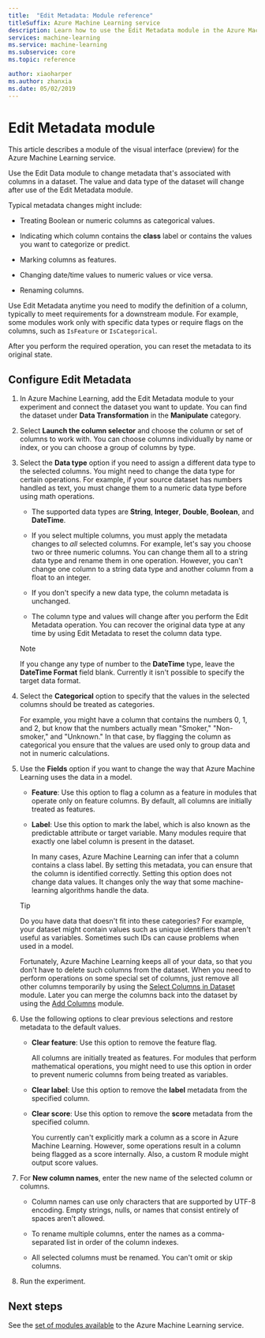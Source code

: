 ```yaml
---
title:  "Edit Metadata: Module reference"
titleSuffix: Azure Machine Learning service
description: Learn how to use the Edit Metadata module in the Azure Machine Learning service to change metadata that's associated with columns in a dataset.
services: machine-learning
ms.service: machine-learning
ms.subservice: core
ms.topic: reference

author: xiaoharper
ms.author: zhanxia
ms.date: 05/02/2019
---
```

# Edit Metadata module

This article describes a module of the visual interface (preview) for the Azure Machine Learning service.

Use the Edit Data module to change metadata that's associated with columns in a dataset. The value and data type of the dataset will  change after use of the Edit Metadata module.

Typical metadata changes might include:
  
+ Treating Boolean or numeric columns as categorical values.
  
+ Indicating which column contains the **class** label or contains the values you want to categorize or predict.
  
+ Marking columns as features.
  
+ Changing date/time values to numeric values or vice versa.
  
+ Renaming columns.
  
 Use Edit Metadata anytime you need to modify the definition of a column, typically to meet requirements for a downstream module. For example, some modules work only with specific data types or require flags on the columns, such as `IsFeature` or `IsCategorical`.  
  
 After you perform the required operation, you can reset the metadata to its original state.
  
## Configure Edit Metadata
  
1. In Azure Machine Learning, add the Edit Metadata module to your experiment and connect the dataset you want to update. You can find the dataset under **Data Transformation** in the **Manipulate** category.
  
1. Select **Launch the column selector** and choose the column or set of columns to work with. You can choose columns individually by name or index, or you can choose a group of columns by type.  
  
1. Select the **Data type** option if you need to assign a different data type to the selected columns. You might need to change the data type for certain operations. For example, if your source dataset has numbers handled as text, you must change them to a numeric data type before using math operations.

    + The supported data types are **String**, **Integer**, **Double**, **Boolean**, and **DateTime**.

    + If you select multiple columns, you must apply the metadata changes to *all* selected columns. For example, let's say you choose two or three numeric columns. You can change them all to a string data type and rename them in one operation. However, you can't change one column to a string data type and another column from a float to an integer.
  
    + If you don't specify a new data type, the column metadata is unchanged.

    + The column type and values will change after you perform the Edit Metadata operation. You can recover the original data type at any time by using Edit Metadata to reset the column data type.  

    > [!NOTE]
    > If you change any type of number to the **DateTime** type, leave the **DateTime Format** field blank. Currently it isn't possible to specify the target data format.  

1. Select the **Categorical** option to specify that the values in the selected columns should be treated as categories.

    For example, you might have a column that contains the numbers 0, 1, and 2, but know that the numbers actually mean "Smoker," "Non-smoker," and "Unknown." In that case, by flagging the column as categorical you ensure that the values are used only to group data and not in numeric calculations.
  
1. Use the **Fields** option if you want to change the way that Azure Machine Learning uses the data in a model.

    + **Feature**: Use this option to flag a column as a feature in modules that operate only on feature columns. By default, all columns are initially treated as features.  
  
    + **Label**: Use this option to mark the label, which is also known as the predictable attribute or target variable. Many modules require that exactly one label column is present in the dataset.

        In many cases, Azure Machine Learning can infer that a column contains a class label. By setting this metadata, you can ensure that the column is identified correctly. Setting this option does not change data values. It changes only the way that some machine-learning algorithms handle the data.
  
    > [!TIP]
    > Do you have data that doesn't fit into these categories? For example, your dataset might contain values such as unique identifiers that aren't useful as variables. Sometimes such IDs can cause problems when used in a model.
    >
    > Fortunately, Azure Machine Learning keeps all of your data, so that you don't have to delete such columns from the dataset. When you need to perform operations on some special set of columns, just remove all other columns temporarily by using the [Select Columns in Dataset](select-columns-in-dataset.md) module. Later you can merge the columns back into the dataset by using the [Add Columns](add-columns.md) module.  
  
1. Use the following options to clear previous selections and restore metadata to the default values.  
  
    + **Clear feature**: Use this option to remove the feature flag.  
  
         All columns are initially treated as features. For modules that perform mathematical operations, you might need to use this option in order to prevent numeric columns from being treated as variables.
  
    + **Clear label**: Use this option to remove the **label** metadata from the specified column.  
  
    + **Clear score**: Use this option to remove the **score** metadata from the specified column.  
  
         You currently can't explicitly mark a column as a score in Azure Machine Learning. However, some operations result in a column being flagged as a score internally. Also, a custom R module might output score values.

1. For **New column names**, enter the new name of the selected column or columns.  
  
    + Column names can use only characters that are supported by UTF-8 encoding. Empty strings, nulls, or names that consist entirely of spaces aren't allowed.  
  
    + To rename multiple columns, enter the names as a comma-separated list in order of the column indexes.  
  
    + All selected columns must be renamed. You can't omit or skip columns.  
  
1. Run the experiment.  

## Next steps

See the [set of modules available](module-reference.md) to the Azure Machine Learning service.
